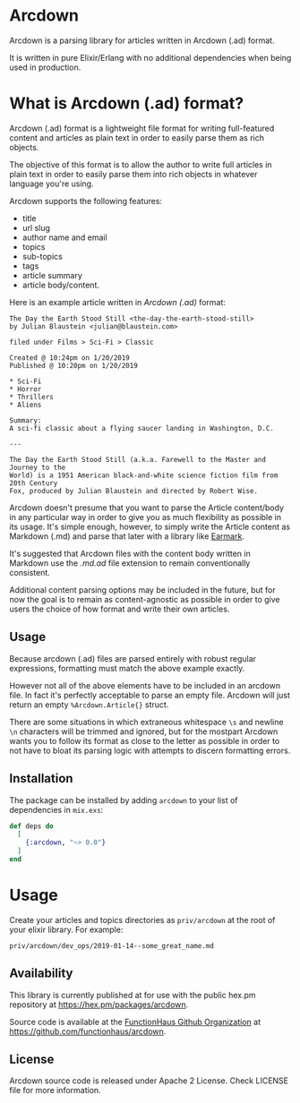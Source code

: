 # Arcdown

Arcdown is a parsing library for articles written in Arcdown (.ad) format.

It is written in pure Elixir/Erlang with no additional dependencies when being
used in production.

# What is Arcdown (.ad) format?

Arcdown (.ad) format is a lightweight file format for writing full-featured
content and articles as plain text in order to easily parse them as rich
objects.

The objective of this format is to allow the author to write full articles
in plain text in order to easily parse them into rich objects in whatever
language you're using.

Arcdown supports the following features:

* title
* url slug
* author name and email
* topics
* sub-topics
* tags
* article summary
* article body/content.

Here is an example article written in *Arcdown (.ad)* format:

```
The Day the Earth Stood Still <the-day-the-earth-stood-still>
by Julian Blaustein <julian@blaustein.com>

filed under Films > Sci-Fi > Classic

Created @ 10:24pm on 1/20/2019
Published @ 10:20pm on 1/20/2019

* Sci-Fi
* Horror
* Thrillers
* Aliens

Summary:
A sci-fi classic about a flying saucer landing in Washington, D.C.

---

The Day the Earth Stood Still (a.k.a. Farewell to the Master and Journey to the
World) is a 1951 American black-and-white science fiction film from 20th Century
Fox, produced by Julian Blaustein and directed by Robert Wise.

```

Arcdown doesn't presume that you want to parse the Article content/body in any
particular way in order to give you as much flexibility as possible in its
usage. It's simple enough, however, to simply write the Article content as
Markdown (.md) and parse that later with a library like
[Earmark](https://github.com/pragdave/earmark).

It's suggested that Arcdown files with the content body written in Markdown use
the *.md.ad* file extension to remain conventionally consistent.

Additional content parsing options may be included in the future, but for now
the goal is to remain as content-agnostic as possible in order to give users the
choice of how format and write their own articles.


## Usage

Because arcdown (.ad) files are parsed entirely with robust regular expressions,
formatting must match the above example exactly.

However not all of the above elements have to be included in an arcdown file.
In fact it's perfectly acceptable to parse an empty file. Arcdown will just
return an empty `%Arcdown.Article{}` struct.

There are some situations in which extraneous whitespace `\s` and newline `\n`
characters will be trimmed and ignored, but for the mostpart Arcdown wants you
to follow its format as close to the letter as possible in order to not have to
bloat its parsing logic with attempts to discern formatting errors.

## Installation

The package can be installed by adding `arcdown` to your list of
dependencies in `mix.exs`:

```elixir
def deps do
  [
    {:arcdown, "~> 0.0"}
  ]
end
```

# Usage

Create your articles and topics directories as `priv/arcdown` at the root of
your elixir library. For example:

`priv/arcdown/dev_ops/2019-01-14--some_great_name.md`

## Availability

This library is currently published at for use with the public hex.pm
repository at https://hex.pm/packages/arcdown.

Source code is available at the [FunctionHaus Github Organization](
https://github.com/functionhaus) at
https://github.com/functionhaus/arcdown.


## License

Arcdown source code is released under Apache 2 License.
Check LICENSE file for more information.
